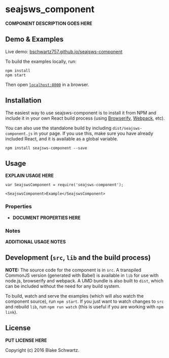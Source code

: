 # seajsws_component

__COMPONENT DESCRIPTION GOES HERE__


## Demo & Examples

Live demo: [bschwartz757.github.io/seajsws-component](http://bschwartz757.github.io/seajsws-component/)

To build the examples locally, run:

```
npm install
npm start
```

Then open [`localhost:8000`](http://localhost:8000) in a browser.


## Installation

The easiest way to use seajsws-component is to install it from NPM and include it in your own React build process (using [Browserify](http://browserify.org), [Webpack](http://webpack.github.io/), etc).

You can also use the standalone build by including `dist/seajsws-component.js` in your page. If you use this, make sure you have already included React, and it is available as a global variable.

```
npm install seajsws-component --save
```


## Usage

__EXPLAIN USAGE HERE__

```
var SeajswsComponent = require('seajsws-component');

<SeajswsComponent>Example</SeajswsComponent>
```

### Properties

* __DOCUMENT PROPERTIES HERE__

### Notes

__ADDITIONAL USAGE NOTES__


## Development (`src`, `lib` and the build process)

**NOTE:** The source code for the component is in `src`. A transpiled CommonJS version (generated with Babel) is available in `lib` for use with node.js, browserify and webpack. A UMD bundle is also built to `dist`, which can be included without the need for any build system.

To build, watch and serve the examples (which will also watch the component source), run `npm start`. If you just want to watch changes to `src` and rebuild `lib`, run `npm run watch` (this is useful if you are working with `npm link`).

## License

__PUT LICENSE HERE__

Copyright (c) 2016 Blake Schwartz.
